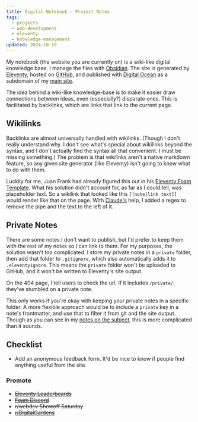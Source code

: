 ```yaml
---
title: Digital Notebook - Project Notes
tags:
  - projects
  - web-development
  - eleventy
  - knowledge-management
updated: 2024-10-10
---
```

My notebook (the website you are currently on) is a wiki-like digital knowledge base. I manage the files with [Obsidian](https://obsidian.md). The site is generated by [Eleventy](https://www.11ty.dev/), hosted on [GitHub](https://github.com/seldstein/notebook/tree/main), and published with [Digital Ocean](https://www.digitalocean.com) as a subdomain of my [main site](https://samfeldstein.xyz).

The idea behind a wiki-like knowledge-base is to make it easier draw connections between ideas, even (especially?) disparate ones. This is facilitated by backlinks, which are links that link to the current page.

## Wikilinks

Backlinks are almost universally handled with wikilinks. (Though I don't really understand why. I don't see what's special about wikilinks beyond the syntax, and I don't actually find the syntax all that convenient. I must be missing something.) The problem is that wikilinks aren't a native markdown feature, so any given site generator (like Eleventy) isn't going to know what to do with them.

Luckily for me, Juan Frank had already figured this out in his [Eleventy Foam Template](https://github.com/juanfrank77/foam-eleventy-template). What his solution didn't account for, as far as I could tell, was placeholder text. So a wikilink that looked like this `[[note|link text]]` would render like that on the page. With [Claude's](https://claude.ai) help, I added a regex to remove the pipe and the text to the left of it.

## Private Notes

There are some notes I don't want to publish, but I'd prefer to keep them with the rest of my notes so I can link to them. For my purposes, the solution wasn't too complicated. I store my private notes in a `private` folder, then add that folder to `.gitignore`, which also automatically adds it to `.eleventyignore`. This means the `private` folder won't be uploaded to GitHub, and it won't be written to Eleventy's site output.

On the 404 page, I tell users to check the url. If it includes `/private/`, they've stumbled on a private note.

This only works if you're okay with keeping your private notes in a specific folder. A more flexible approach would be to include a `private` key in a note's frontmatter, and use that to filter it from git and the site output. Though as you can see in my [notes on the subject](private-notes-in-eleventy.md), this is more complicated than it sounds.

## Checklist

- Add an anonymous feedback form. It'd be nice to know if people find anything useful from the site.

### Promote

  - ~~[Eleventy Leaderboards](https://www.11ty.dev/speedlify/)~~
  - ~~[Foam Discord](https://discord.com/channels/729975036148056075/729976283613626408)~~
  - ~~r/webdev Showoff Saturday~~
  - ~~[r/DigitalGardens](https://www.reddit.com/r/DigitalGardens/)~~
